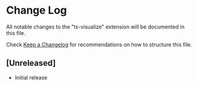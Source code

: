 # Change Log

All notable changes to the "ts-visualize" extension will be documented in this file.

Check [Keep a Changelog](http://keepachangelog.com/) for recommendations on how to structure this file.

## [Unreleased]

- Initial release